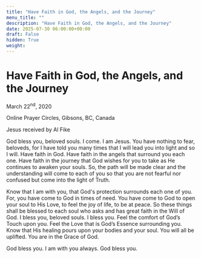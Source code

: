 ```yaml
---
title: "Have Faith in God, the Angels, and the Journey"
menu_title: ""
description: "Have Faith in God, the Angels, and the Journey"
date: 2025-07-30 06:00:00+00:00
draft: False
hidden: True
weight:
---
```

# Have Faith in God, the Angels, and the Journey

March 22<sup>nd</sup>, 2020

Online Prayer Circles, Gibsons, BC, Canada

Jesus received by Al Fike

God bless you, beloved souls. I come. I am Jesus. You have nothing to fear, beloveds, for I have told you many times that I will lead you into light and so I will. Have faith in God. Have faith in the angels that surround you each one. Have faith in the journey that God wishes for you to take as He continues to awaken your souls. So, the path will be made clear and the understanding will come to each of you so that you are not fearful nor confused but come into the light of Truth.

Know that I am with you, that God's protection surrounds each one of you. For, you have come to God in times of need. You have come to God to open your soul to His Love, to feel the joy of life, to be at peace. So these things shall be blessed to each soul who asks and has great faith in the Will of God. I bless you, beloved souls. I bless you. Feel the comfort of God’s Touch upon you. Feel the Love that is God’s Essence surrounding you. Know that His healing pours upon your bodies and your soul. You will all be uplifted. You are in the Grace of God.

God bless you. I am with you always. God bless you.
